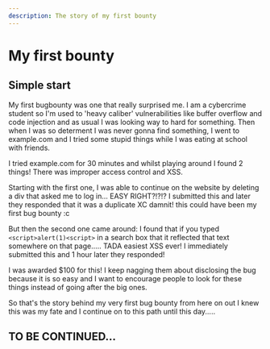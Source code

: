 ```yaml
---
description: The story of my first bounty
---
```


# My first bounty

## Simple start

My first bugbounty was one that really surprised me. I am a cybercrime student so I'm used to 'heavy caliber' vulnerabilities like buffer overflow and code injection and as usual I was looking way to hard for something. Then when I was so determent I was never gonna find something, I went to example.com and I tried some stupid things while I was eating at school with friends. 

I tried example.com for 30 minutes and whilst playing around I found 2 things! There was improper access control and XSS.

Starting with the first one, I was able to continue on the website by deleting a div that asked me to log in... EASY RIGHT?!?!? I submitted this and later they responded that it was a duplicate XC damnit! this could have been my first bug bounty :c 

But then the second one came around: I found that if you typed `<script>alert(1)<script>` in a search box that it reflected that text somewhere on that page..... TADA easiest XSS ever! I immediately submitted this and 1 hour later they responded!

I was awarded $100 for this! I keep nagging them about disclosing the bug because it is so easy and I want to encourage people to look for these things instead of going after the big ones.

So that's the story behind my very first bug bounty from here on out I knew this was my fate and I continue on to this path until this day.....

## TO BE CONTINUED...

